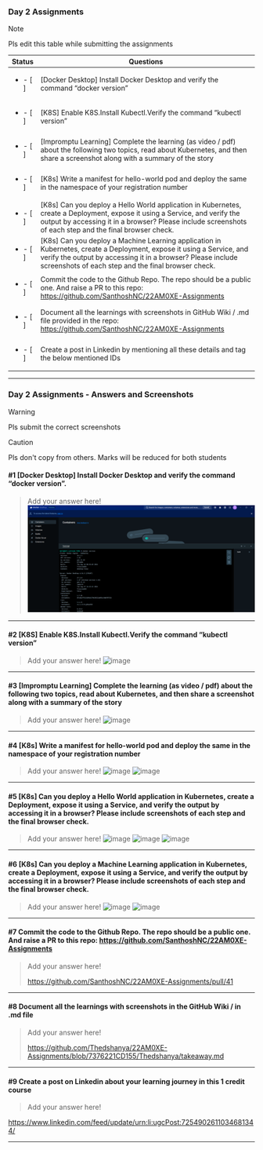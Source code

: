 ### Day 2 Assignments

> [!NOTE]
> Pls edit this table while submitting the assignments

| Status         | Questions     | 
|----------------|---------------|
| <ul><li>- [ ] </li></ul> | [Docker Desktop] Install Docker Desktop and verify the command “docker version” |
| <ul><li>- [ ] </li></ul> | [K8S] Enable K8S.Install Kubectl.Verify the command “kubectl version” |
| <ul><li>- [ ] </li></ul> | [Impromptu Learning] Complete the learning (as video / pdf) about the following two topics, read about Kubernetes, and then share a screenshot along with a summary of the story |
| <ul><li>- [ ] </li></ul> | [K8s] Write a manifest for hello-world pod and deploy the same in the namespace of your registration number |
| <ul><li>- [ ] </li></ul> | [K8s] Can you deploy a Hello World application in Kubernetes, create a Deployment, expose it using a Service, and verify the output by accessing it in a browser? Please include screenshots of each step and the final browser check. |
| <ul><li>- [ ] </li></ul> | [K8s] Can you deploy a Machine Learning application in Kubernetes, create a Deployment, expose it using a Service, and verify the output by accessing it in a browser? Please include screenshots of each step and the final browser check.  |
| <ul><li>- [ ] </li></ul> | Commit the code to the Github Repo. The repo should be a public one. And raise a PR to this repo: https://github.com/SanthoshNC/22AM0XE-Assignments |
| <ul><li>- [ ] </li></ul> | Document all the learnings with screenshots in GitHub Wiki / .md file provided in the repo: https://github.com/SanthoshNC/22AM0XE-Assignments |
| <ul><li>- [ ] </li></ul> | Create a post in Linkedin by mentioning all these details and tag the below mentioned IDs |

***

### Day 2 Assignments - Answers and Screenshots

> [!WARNING]
> Pls submit the correct screenshots

> [!CAUTION]
> Pls don't copy from others. Marks will be reduced for both students

#### #1 [Docker Desktop] Install Docker Desktop and verify the command “docker version”.
> Add your answer here!
> ![](d_v.png)


***

#### #2 [K8S] Enable K8S.Install Kubectl.Verify the command “kubectl version”
> Add your answer here!
> ![image](https://github.com/user-attachments/assets/212b8834-4820-42f2-ac16-6189021ede5a)


***

#### #3 [Impromptu Learning] Complete the learning (as video / pdf) about the following two topics, read about Kubernetes, and then share a screenshot along with a summary of the story
> Add your answer here!
> ![image](https://github.com/user-attachments/assets/fa24e640-e882-460c-8382-d6c5249ffa97)


***

#### #4 [K8s] Write a manifest for hello-world pod and deploy the same in the namespace of your registration number
> Add your answer here!
![image](https://github.com/user-attachments/assets/ed88e710-82c9-4438-8379-a77accf4f512)
![image](https://github.com/user-attachments/assets/aff7dad5-dbfb-449f-8245-8655844bcba1)

***

#### #5 [K8s] Can you deploy a Hello World application in Kubernetes, create a Deployment, expose it using a Service, and verify the output by accessing it in a browser? Please include screenshots of each step and the final browser check.
> Add your answer here!
![image](https://github.com/user-attachments/assets/494154f8-de74-45da-a63e-44e59019da26)
![image](https://github.com/user-attachments/assets/a0297d05-8925-45ca-99e1-3771295e52a1)
![image](https://github.com/user-attachments/assets/4d30a1f6-673e-45b3-8b8c-e30e67af1852)

***

#### #6 [K8s] Can you deploy a Machine Learning application in Kubernetes, create a Deployment, expose it using a Service, and verify the output by accessing it in a browser? Please include screenshots of each step and the final browser check.
> Add your answer here!
![image](https://github.com/user-attachments/assets/5e8c9cc6-f560-4028-85d1-a73fdb8813bd)
![image](https://github.com/user-attachments/assets/468f6bfc-49fc-4b56-86bf-42a9b664cef4)


***

#### #7 Commit the code to the Github Repo. The repo should be a public one. And raise a PR to this repo: https://github.com/SanthoshNC/22AM0XE-Assignments
> Add your answer here!
>
>
> https://github.com/SanthoshNC/22AM0XE-Assignments/pull/41
***

#### #8 Document all the learnings with screenshots in the GitHub Wiki / in .md file
> Add your answer here!
>
> https://github.com/Thedshanya/22AM0XE-Assignments/blob/7376221CD155/Thedshanya/takeaway.md

***

#### #9 Create a post on Linkedin about your learning journey in this 1 credit course
> Add your answer here!

https://www.linkedin.com/feed/update/urn:li:ugcPost:7254902611034681344/
***
